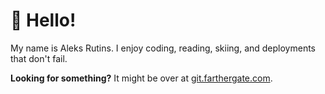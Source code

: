 # :wave: Hello!
My name is Aleks Rutins. I enjoy coding, reading, skiing, and deployments that don't fail.

**Looking for something?** It might be over at [git.farthergate.com](https://git.farthergate.com).
